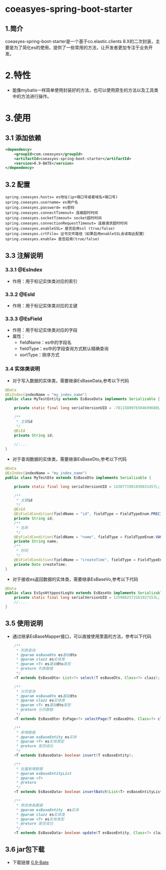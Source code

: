 # coeasyes-spring-boot-starter
## 1.简介
coeasyes-spring-boot-starter是一个基于co.elastic.clients 8.X的二次封装，主要是为了简化es的使用，提供了一些常用的方法，让开发者更加专注于业务开发。
# 2.特性
- 能像mybatis一样简单使用封装好的方法，也可以使用原生的方法以及工具类中的方法进行操作。
# 3.使用
## 3.1 添加依赖
```xml
<dependency>
    <groupId>com.coeasyes</groupId>
    <artifactId>coeasyes-spring-boot-starter</artifactId>
    <version>0.9-BATE</version>
</dependency>
```
## 3.2 配置
```properties
spring.coeasyes.hosts= es地址(ip+端口号或者域名+端口号)
spring.coeasyes.username= es用户名
spring.coeasyes.password= es密码
spring.coeasyes.connectTimeout= 连接超时时间
spring.coeasyes.socketTimeout= socket超时时间
spring.coeasyes.connectionRequestTimeout= 连接请求超时时间
spring.coeasyes.enableSSL= 是否启用ssl (true/false)
spring.coeasyes.crtFile= 证书文件路径（如果启用enableSSL会读取此配置）
spring.coeasyes.enable= 是否启用(true/false)
```
## 3.3 注解说明
### 3.3.1 @EsIndex
- 作用：用于标记实体类对应的索引
### 3.3.2 @EsId
- 作用：用于标记实体类对应的主键
### 3.3.3 @EsField
- 作用：用于标记实体类对应的字段
- 属性：
    - fieldName：es中的字段名
    - fieldType：es中的字段查询方式默认精确查询
    - sortType：排序方式
### 3.4 实体类说明
- 对于写入数据的实体类，需要继承EsBaseData,参考以下代码
```java
@Data
@EsIndex(indexName = "my_index_name")
public class MyTestEntity extends EsBaseData implements Serializable {

    private static final long serialVersionUID = -7811580976504699680L;

    /**
     * 主键id
     */
    @EsId
    private String id;
    
    //....
}
```
- 对于查询数据的实体类，需要继承EsBaseDto,参考以下代码
```java
@Data
@EsIndex(indexName = "my_index_name")
public class MyTestDto extends EsBaseDto implements Serializable {

    private static final long serialVersionUID = 1438771901038831457L;

    /**
     * 主键id
     */
    @EsId
    @EsFieldCondition(fieldName = "id", fieldType = FieldTypeEnum.PRECISE_QUERY)
    private String id;
    /**
     * 名称
     */
    @EsFieldCondition(fieldName = "name", fieldType = FieldTypeEnum.VAGUE_QUERY)
    private String name;
    /**
     * 时间
     */
    @EsFieldCondition(fieldName = "createTime", fieldType = FieldTypeEnum.PRECISE_QUERY,sortType = SortTypeEnum.ORDER_DESC)
    private Date createTime;
}
```
- 对于接收es返回数据的实体类，需要继承EsBaseVo,参考以下代码
```java
@Data
public class EsSysHttppostLogVo extends EsBaseVo implements Serializable {
    private static final long serialVersionUID = 1259862573161927153L;
    //....
}
```
## 3.5 使用说明
- 通过继承EsBaseMapper接口，可以直接使用里面的方法，参考以下代码
```java
    /**
     * 列表查询
     * @param esBaseDto es基础dto
     * @param clazz es实体类
     * @param <T> es基础dto类型
     * @return 列表数据
     */
    <T extends EsBaseDto> List<?> select(T esBaseDto, Class<?> clazz);

    /**
     * 分页查询
     * @param esBaseDto es基础dto
     * @param clazz es实体类
     * @param <T> es基础dto类型
     * @return 分页数据
     */
    <T extends EsBaseDto> EsPage<?> selectPage(T esBaseDto, Class<?> clazz);

    /**
     * 新增数据
     * @param esBaseEntity es实体
     * @param <T> es实体类型
     * @return 是否成功
     */
    <T extends EsBaseData> boolean insert(T esBaseEntity);

    /**
     * 批量新增数据
     * @param esBaseEntityList
     * @param <T>
     * @return
     */
    <T extends EsBaseData> boolean insertBatch(List<T> esBaseEntityList);

    /**
     * 修改单条数据
     * @param esBaseEntity  es实体
     * @param clazz es实体类
     * @param <T> es实体类型
     * @return 是否成功
     */
    <T extends EsBaseData> boolean update(T esBaseEntity, Class<?> clazz);
```
## 3.6 jar包下载
- 下载链接
[0.9-Bate](https://github.com/John117abc/coeasyes-spring-boot-starter/files/13448588/please-decompression.zip)


